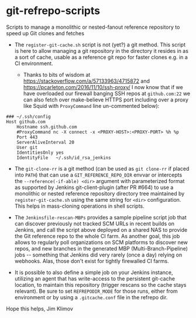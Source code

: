 # git-refrepo-scripts
Scripts to manage a monolithic or nested-fanout reference repository to speed up Git clones and fetches

* The `register-git-cache.sh` script is not (yet?) a git method.
This script is here to allow managing a git repository in the directory it
resides in as a sort of cache, usable as a reference git repo for faster
clones e.g. in a CI environment.

    * Thanks to bits of wisdom at https://stackoverflow.com/a/57133963/4715872
    and https://pcarleton.com/2016/11/10/ssh-proxy/ I now know that if we have
    overloaded our firewall banging SSH repos at `github.com:22` we can also
    fetch over make-believe HTTPS port including over a proxy like Squid with
    `ProxyCommand` line un-commented below):
````
### ~/.ssh/config
Host github.com
    Hostname ssh.github.com
    #ProxyCommand nc -X connect -x <PROXY-HOST>:<PROXY-PORT> %h %p
    Port 443
    ServerAliveInterval 20
    User git
    IdentitiesOnly yes
    IdentityFile   ~/.ssh/id_rsa_jenkins
````

* The `git-clone-rr` is a git method (can be used as `git clone-rr` if
placed into `PATH`) that can use a `GIT_REFERENCE_REPO_DIR` envvar or
intercepts the `--reference(-if-able) <dir>` argument with parameterized
format as supported by Jenkins git-client-plugin (after PR #664) to use
a monolithic or nested reference repository directory tree maintained by
`register-git-cache.sh` using the same string for `<dir>` configuration.
This helps in mass-cloning operations in shell scripts.

* The `Jenkinsfile-rescan-MBPs` provides a sample pipeline script job that
can discover previously not tracked SCM URLs in recent builds on Jenkins,
and call the script above deployed on a shared NAS to provide the Git
reference repo to the whole CI farm. As another goal, this job allows
to regularly poll organizations on SCM platforms to discover new repos,
and new branches in the generated MBP (Multi-Branch-Pipeline) jobs --
something that Jenkins did very rarely (once a day) relying on webhooks.
Alas, those don't exist for tightly firewalled CI farms.

* It is possible to also define a simple job on your Jenkins instance,
utilizing an agent that has write-access to the persistent git-cache
location, to maintain this repository (trigger rescans so the cache
stays relevant). Be sure to set `REFREPODIR_MODE` for those runs, either
from environment or by using a `.gitcache.conf` file in the refrepo dir.

Hope this helps,
Jim Klimov
